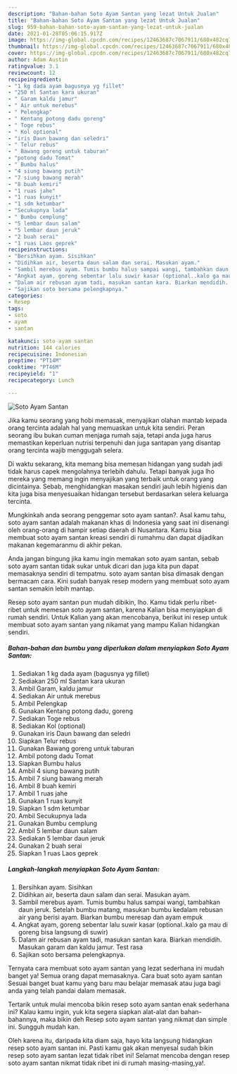 ```yaml
---
description: "Bahan-bahan Soto Ayam Santan yang lezat Untuk Jualan"
title: "Bahan-bahan Soto Ayam Santan yang lezat Untuk Jualan"
slug: 959-bahan-bahan-soto-ayam-santan-yang-lezat-untuk-jualan
date: 2021-01-28T05:06:15.917Z
image: https://img-global.cpcdn.com/recipes/12463687c7067911/680x482cq70/soto-ayam-santan-foto-resep-utama.jpg
thumbnail: https://img-global.cpcdn.com/recipes/12463687c7067911/680x482cq70/soto-ayam-santan-foto-resep-utama.jpg
cover: https://img-global.cpcdn.com/recipes/12463687c7067911/680x482cq70/soto-ayam-santan-foto-resep-utama.jpg
author: Adam Austin
ratingvalue: 3.1
reviewcount: 12
recipeingredient:
- "1 kg dada ayam bagusnya yg fillet"
- "250 ml Santan kara ukuran"
- " Garam kaldu jamur"
- " Air untuk merebus"
- " Pelengkap"
- " Kentang potong dadu goreng"
- " Toge rebus"
- " Kol optional"
- "iris Daun bawang dan seledri"
- " Telur rebus"
- " Bawang goreng untuk taburan"
- "potong dadu Tomat"
- " Bumbu halus"
- "4 siung bawang putih"
- "7 siung bawang merah"
- "8 buah kemiri"
- "1 ruas jahe"
- "1 ruas kunyit"
- "1 sdm ketumbar"
- "Secukupnya lada"
- " Bumbu cemplung"
- "5 lembar daun salam"
- "5 lembar daun jeruk"
- "2 buah serai"
- "1 ruas Laos geprek"
recipeinstructions:
- "Bersihkan ayam. Sisihkan"
- "Didihkan air, beserta daun salam dan serai. Masukan ayam."
- "Sambil merebus ayam. Tumis bumbu halus sampai wangi, tambahkan daun jeruk. Setelah bumbu matang, masukan bumbu kedalam rebusan air yang berisi ayam. Biarkan bumbu meresap dan ayam empuk"
- "Angkat ayam, goreng sebentar lalu suwir kasar (optional..kalo ga mau di goreng bisa langsung di suwir)"
- "Dalam air rebusan ayam tadi, masukan santan kara. Biarkan mendidih. Masukan garam dan kaldu jamur. Test rasa"
- "Sajikan soto bersama pelengkapnya."
categories:
- Resep
tags:
- soto
- ayam
- santan

katakunci: soto ayam santan 
nutrition: 144 calories
recipecuisine: Indonesian
preptime: "PT14M"
cooktime: "PT46M"
recipeyield: "1"
recipecategory: Lunch

---
```



![Soto Ayam Santan](https://img-global.cpcdn.com/recipes/12463687c7067911/680x482cq70/soto-ayam-santan-foto-resep-utama.jpg)

Jika kamu seorang yang hobi memasak, menyajikan olahan mantab kepada orang tercinta adalah hal yang memuaskan untuk kita sendiri. Peran seorang ibu bukan cuman menjaga rumah saja, tetapi anda juga harus memastikan keperluan nutrisi terpenuhi dan juga santapan yang disantap orang tercinta wajib menggugah selera.

Di waktu  sekarang, kita memang bisa memesan hidangan yang sudah jadi tidak harus capek mengolahnya terlebih dahulu. Tetapi banyak juga lho mereka yang memang ingin menyajikan yang terbaik untuk orang yang dicintainya. Sebab, menghidangkan masakan sendiri jauh lebih higienis dan kita juga bisa menyesuaikan hidangan tersebut berdasarkan selera keluarga tercinta. 



Mungkinkah anda seorang penggemar soto ayam santan?. Asal kamu tahu, soto ayam santan adalah makanan khas di Indonesia yang saat ini disenangi oleh orang-orang di hampir setiap daerah di Nusantara. Kamu bisa membuat soto ayam santan kreasi sendiri di rumahmu dan dapat dijadikan makanan kegemaranmu di akhir pekan.

Anda jangan bingung jika kamu ingin memakan soto ayam santan, sebab soto ayam santan tidak sukar untuk dicari dan juga kita pun dapat memasaknya sendiri di tempatmu. soto ayam santan bisa dimasak dengan bermacam cara. Kini sudah banyak resep modern yang membuat soto ayam santan semakin lebih mantap.

Resep soto ayam santan pun mudah dibikin, lho. Kamu tidak perlu ribet-ribet untuk memesan soto ayam santan, karena Kalian bisa menyiapkan di rumah sendiri. Untuk Kalian yang akan mencobanya, berikut ini resep untuk membuat soto ayam santan yang nikamat yang mampu Kalian hidangkan sendiri.

<!--inarticleads1-->

##### Bahan-bahan dan bumbu yang diperlukan dalam menyiapkan Soto Ayam Santan:

1. Sediakan 1 kg dada ayam (bagusnya yg fillet)
1. Sediakan 250 ml Santan kara ukuran
1. Ambil  Garam, kaldu jamur
1. Sediakan  Air untuk merebus
1. Ambil  Pelengkap
1. Gunakan  Kentang potong dadu, goreng
1. Sediakan  Toge rebus
1. Sediakan  Kol (optional)
1. Gunakan iris Daun bawang dan seledri
1. Siapkan  Telur rebus
1. Gunakan  Bawang goreng untuk taburan
1. Ambil potong dadu Tomat
1. Siapkan  Bumbu halus
1. Ambil 4 siung bawang putih
1. Ambil 7 siung bawang merah
1. Ambil 8 buah kemiri
1. Ambil 1 ruas jahe
1. Gunakan 1 ruas kunyit
1. Siapkan 1 sdm ketumbar
1. Ambil Secukupnya lada
1. Gunakan  Bumbu cemplung
1. Ambil 5 lembar daun salam
1. Sediakan 5 lembar daun jeruk
1. Gunakan 2 buah serai
1. Siapkan 1 ruas Laos geprek




<!--inarticleads2-->

##### Langkah-langkah menyiapkan Soto Ayam Santan:

1. Bersihkan ayam. Sisihkan
1. Didihkan air, beserta daun salam dan serai. Masukan ayam.
1. Sambil merebus ayam. Tumis bumbu halus sampai wangi, tambahkan daun jeruk. Setelah bumbu matang, masukan bumbu kedalam rebusan air yang berisi ayam. Biarkan bumbu meresap dan ayam empuk
1. Angkat ayam, goreng sebentar lalu suwir kasar (optional..kalo ga mau di goreng bisa langsung di suwir)
1. Dalam air rebusan ayam tadi, masukan santan kara. Biarkan mendidih. Masukan garam dan kaldu jamur. Test rasa
1. Sajikan soto bersama pelengkapnya.




Ternyata cara membuat soto ayam santan yang lezat sederhana ini mudah banget ya! Semua orang dapat memasaknya. Cara buat soto ayam santan Sesuai banget buat kamu yang baru mau belajar memasak atau juga bagi anda yang telah pandai dalam memasak.

Tertarik untuk mulai mencoba bikin resep soto ayam santan enak sederhana ini? Kalau kamu ingin, yuk kita segera siapkan alat-alat dan bahan-bahannya, maka bikin deh Resep soto ayam santan yang nikmat dan simple ini. Sungguh mudah kan. 

Oleh karena itu, daripada kita diam saja, hayo kita langsung hidangkan resep soto ayam santan ini. Pasti kamu gak akan menyesal sudah bikin resep soto ayam santan lezat tidak ribet ini! Selamat mencoba dengan resep soto ayam santan nikmat tidak ribet ini di rumah masing-masing,ya!.

